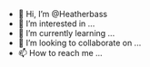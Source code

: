 - 👋 Hi, I’m @Heatherbass
- 👀 I’m interested in ...
- 🌱 I’m currently learning ...
- 💞️ I’m looking to collaborate on ...
- 📫 How to reach me ...

<!---
Heatherbass/Heatherbass is a ✨ special ✨ repository because its `README.md` (this file) appears on your GitHub profile.
You can click the Preview link to take a look at your changes.
--->
